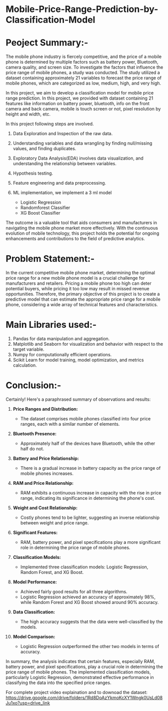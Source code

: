 # Mobile-Price-Range-Prediction-by-Classification-Model
# Peoject Summary:- 
The mobile phone industry is fiercely competitive, and the price of a mobile phone is determined by multiple factors such as battery power, Bluetooth, camera quality, and screen size. To investigate the factors that influence the price range of mobile phones, a study was conducted. The study utilized a dataset containing approximately 21 variables to forecast the price range of mobile phones, which are categorized as low, medium, high, and very high.

In this project, we aim to develop a classification model for mobile price range prediction. In this project, we provided with dataset containing 21 features like information on battery power, bluetooth, info on the front camera and back camera, mobile is touch screen or not, pixel resolution by height and width, etc.

In this project following steps are involved.
1. Data Exploration and Inspection of the raw data.
2. Understanding variables and data wrangling by finding null/missing values, and finding duplicates.
3. Exploratory Data Analysis(EDA) involves data visualization, and understanding the relationship between variables.
4. Hypothesis testing.
5. Feature engineering and data preprocessing.
6. ML implementation, we implement a 3 ml model

      *   Logistic Regression
      *   Randomforest Classifier
      *   XG Boost Classifier  

The outcome is a valuable tool that aids consumers and manufacturers in navigating the mobile phone market more effectively. With the continuous evolution of mobile technology, this project holds the potential for ongoing enhancements and contributions to the field of predictive analytics.

# Problem Statement:-
In the current competitive mobile phone market, determining the optimal price range for a new mobile phone model is a crucial challenge for manufacturers and retailers. Pricing a mobile phone too high can deter potential buyers, while pricing it too low may result in missed revenue opportunities. Therefore, the primary objective of this project is to create a predictive model that can estimate the appropriate price range for a mobile phone, considering a wide array of technical features and characteristics.

# Main Libraries used:-
1. Pandas for data manipulation and aggregation.
2. Matplotlib and Seaborn for visualization and behavior with respect to the target variable.
3. Numpy for computationally efficient operations.
4. Scikit Learn for model training, model optimization, and metrics calculation.

# Conclusion:-
Certainly! Here's a paraphrased summary of observations and results:

1. **Price Ranges and Distribution:**
   - The dataset comprises mobile phones classified into four price ranges, each with a similar number of elements.

2. **Bluetooth Presence:**
   - Approximately half of the devices have Bluetooth, while the other half do not.

3. **Battery and Price Relationship:**
   - There is a gradual increase in battery capacity as the price range of mobile phones increases.

4. **RAM and Price Relationship:**
   - RAM exhibits a continuous increase in capacity with the rise in price range, indicating its significance in determining the phone's cost.

5. **Weight and Cost Relationship:**
   - Costly phones tend to be lighter, suggesting an inverse relationship between weight and price range.

6. **Significant Features:**
   - RAM, battery power, and pixel specifications play a more significant role in determining the price range of mobile phones.

7. **Classification Models:**
   - Implemented three classification models: Logistic Regression, Random Forest, and XG Boost.

8. **Model Performance:**
   - Achieved fairly good results for all three algorithms.
   - Logistic Regression achieved an accuracy of approximately 98%, while Random Forest and XG Boost showed around 90% accuracy.

9. **Data Classification:**
   - The high accuracy suggests that the data were well-classified by the models.

10. **Model Comparison:**
    - Logistic Regression outperformed the other two models in terms of accuracy.

In summary, the analysis indicates that certain features, especially RAM, battery power, and pixel specifications, play a crucial role in determining the price range of mobile phones. The implemented classification models, particularly Logistic Regression, demonstrated effective performance in classifying the data into the specified price ranges.


For complete project video explaination and to downoad the dataset: 
https://drive.google.com/drive/folders/1Rd8DoAzYkmoKcXY1Wngk0UsLd08Ju1xo?usp=drive_link
